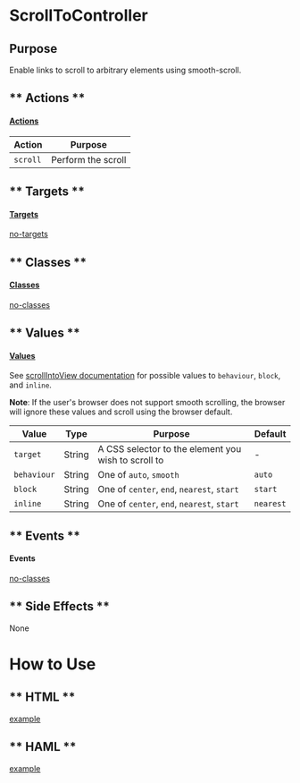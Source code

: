 # ScrollToController

## Purpose

Enable links to scroll to arbitrary elements using smooth-scroll.

<!-- tabs:start -->

## ** Actions **

#### [Actions](https://stimulus.hotwire.dev/reference/actions)

| Action | Purpose |
| --- | --- |
| `scroll` | Perform the scroll |

## ** Targets **

#### [Targets](https://stimulus.hotwire.dev/reference/targets)

[no-targets](../_partials/no-targets.md ':include')

## ** Classes **

#### [Classes](https://stimulus.hotwire.dev/reference/classes)

[no-classes](../_partials/no-classes.md ':include')

## ** Values **

#### [Values](https://stimulus.hotwire.dev/reference/values)

See [scrollIntoView documentation](https://developer.mozilla.org/en-US/docs/Web/API/Element/scrollIntoView) for possible values to `behaviour`, `block`, and `inline`.

**Note**: If the user's browser does not support smooth scrolling, the browser will ignore these values and scroll using the browser default.

| Value | Type | Purpose | Default |
| --- | --- | --- | --- |
| `target` | String | A CSS selector to the element you wish to scroll to | - |
| `behaviour` | String | One of `auto`, `smooth` | `auto` |
| `block` | String | One of `center`, `end`, `nearest`, `start` | `start` |
| `inline` | String | One of `center`, `end`, `nearest`, `start` | `nearest` |

## ** Events **

#### Events

[no-classes](../_partials/no-events.md ':include')

## ** Side Effects **

None

<!-- tabs:end -->

# How to Use

<!-- tabs:start -->

## ** HTML **

[example](../examples/scroll_to_controller.html ':include :type=code')

## ** HAML **

[example](../examples/scroll_to_controller.haml ':include :type=code')
<!-- tabs:end -->

